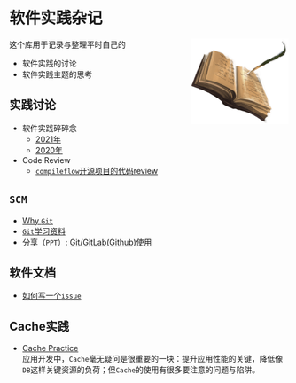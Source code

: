 # 软件实践杂记

<img src="images/miscellany-icon.png" width="35%" align="right" />

这个库用于记录与整理平时自己的

- 软件实践的讨论
- 软件实践主题的思考

## 实践讨论

- 软件实践碎碎念
    - [2021年](broken-thoughts/README.md)
    - [2020年](broken-thoughts/2020.md)
- Code Review
    - [`compileflow`开源项目的代码review](compiler-flow-code-review/README.md)

## `SCM`

- [Why `Git`](git/README.md)
- [`Git`学习资料](git/study-material.md)
- 分享（`PPT`）: [Git/GitLab(Github)使用](git/git-gitlab-usage.pptx)

## 软件文档

- [如何写一个`issue`](how-to-write-a-issue.md)

## Cache实践

- [Cache Practice](cache-practice/README.md)  
  应用开发中，`Cache`毫无疑问是很重要的一块：提升应用性能的关键，降低像`DB`这样关键资源的负荷；但`Cache`的使用有很多要注意的问题与陷阱。
